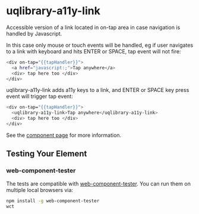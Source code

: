 uqlibrary-a11y-link
==================

Accessible version of a link located in on-tap area in case navigation is handled by Javascript.

In this case only mouse or touch events will be handled, eg if user navigates to a link with keyboard and hits ENTER or SPACE, tap event will not fire:
```sh
<div on-tap="{{tapHandler}}">
  <a href="javascript:;">Tap anywhere</a>
  <div> tap here too </div>
</div>
```

uqlibrary-a11y-link adds a11y keys to a link, and ENTER or SPACE key press event will trigger tap event:

```sh
<div on-tap="{{tapHandler}}">
  <uqlibrary-a11y-link>Tap anywhere</uqlibrary-a11y-link>
  <div> tap here too </div>
</div>
```

See the [component page](https://uqlibrary.github.io/uqlibrary-a11y-link) for more information.

## Testing Your Element

### web-component-tester

The tests are compatible with [web-component-tester](https://github.com/Polymer/web-component-tester). You can run them on multiple local browsers via:

```sh
npm install -g web-component-tester
wct
```
